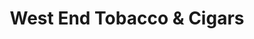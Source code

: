 ---
title: "West End Tobacco & Cigars"
url: /saint-louis-park/west-end-tobacco-and-cigars/
shop: tobacco
---